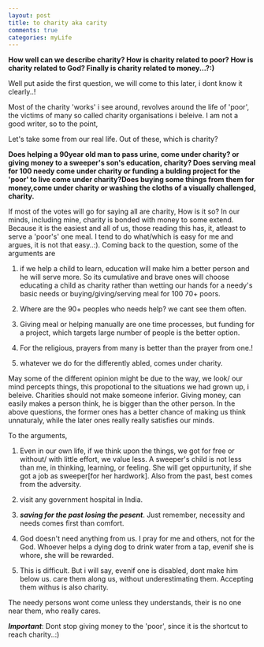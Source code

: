 ```yaml
---
layout: post
title: to charity aka carity
comments: true
categories: myLife
---
```



**How well can we describe charity? How is charity related to poor? How is charity related to God? Finally is charity related to money...?:)**

Well put aside the first question, we will come to this later, i dont know it clearly..!

Most of the charity \'works\' i see around, revolves around the life of \'poor\', the victims of many so called charity organisations i beleive. I am not a good writer, so to the point, 

Let\'s take some from our real life. Out of these, which is charity? 

__Does helping a 90year old man to pass urine, come under charity? or giving money to a sweeper\'s son\'s education, charity? Does serving meal for 100 needy come under charity or funding a bulding project for the \'poor\' to live come under charity?Does buying some things from them for money,come under charity or washing the cloths of a visually challenged, charity.__

If most of the votes will go for saying all are charity, How is it so?  In our minds, including mine, charity is bonded with money to some extend. Because it is the easiest and all of us, those reading this has, it, atleast to serve a \'poor\'s\' one meal. I tend to do what/which is easy for me and argues, it is not that easy..:). Coming back to the question, some of the arguments are 

1. if we help a child to learn, education will make him a better person and he will serve more. So its cumulative and brave ones will choose educating a child as charity rather than wetting our hands for a needy\'s basic needs or buying/giving/serving meal for 100 70+ poors. 

2. Where are the 90+ peoples who needs help? we cant see them often. 

3. Giving meal or helping manually are one time processes, but funding for a project, which targets large number of people is the better option. 

4. For the religious, prayers from many is better than the prayer from one.!

5. whatever we do for the differently abled, comes under charity.

May some of the different opinion might be due to the way, we look/ our mind percepts things, this propotional to the situations we had grown up, i beleive. Charities should not make someone inferior. Giving money, can easily makes a person think, he is bigger than the other person. In the above questions, the former ones has a better chance of making us think unnaturaly, while the later ones really really satisfies our minds.

To the arguments,

1. Even in our own life, if we think upon the things, we got for free or without/ with little effort, we value less. A sweeper's child is not less than me, in thinking, learning, or feeling. She will get oppurtunity, if she got a job as sweeper[for her hardwork]. Also from the past, best comes from the adversity.

2. visit any government hospital in India.

3. ***saving for the past losing the pesent***. Just remember, necessity and needs comes first than comfort.

4. God doesn't need anything from us. I pray for me and others, not for the God. Whoever helps a dying dog to drink water from a tap, evenif she is whore, she will be rewarded.

5. This is difficult. But i will say, evenif one is disabled, dont make him below us. care them along us, without underestimating them. Accepting them withus is also charity.

The needy persons wont come unless they understands, their is no one near them, who really cares. 

***Important***: Dont stop giving money to the \'poor\', since it is the shortcut to reach charity..:)   



